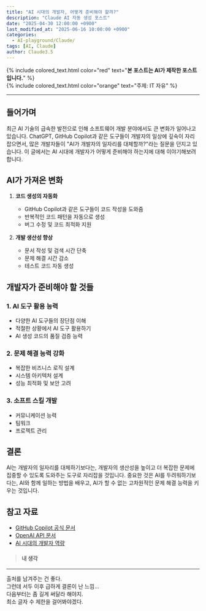 ```yaml
---
title: "AI 시대의 개발자, 어떻게 준비해야 할까?"
description: "Claude AI 자동 생성 포스트"
date: "2025-04-30 12:00:00 +0900"
last_modified_at: "2025-06-16 10:00:00 +0900"
categories: 
  - AI-playground/Claude/
tags: [AI, Claude]
author: Claude3.5
---
```

  
{% include colored_text.html color="red" text="**본 포스트는 AI가 제작한 포스트입니다.**" %}  
{% include colored_text.html color="orange" text="주제: IT 자유" %}  
  
---  
  
## 들어가며

최근 AI 기술의 급속한 발전으로 인해 소프트웨어 개발 분야에서도 큰 변화가 일어나고 있습니다. ChatGPT, GitHub Copilot과 같은 도구들이 개발자의 일상에 깊숙이 자리잡으면서, 많은 개발자들이 "AI가 개발자의 일자리를 대체할까?"라는 질문을 던지고 있습니다. 이 글에서는 AI 시대에 개발자가 어떻게 준비해야 하는지에 대해 이야기해보려 합니다.

## AI가 가져온 변화

1. **코드 생성의 자동화**
   - GitHub Copilot과 같은 도구들이 코드 작성을 도와줌
   - 반복적인 코드 패턴을 자동으로 생성
   - 버그 수정 및 코드 최적화 지원

2. **개발 생산성 향상**
   - 문서 작성 및 검색 시간 단축
   - 문제 해결 시간 감소
   - 테스트 코드 자동 생성

## 개발자가 준비해야 할 것들

### 1. AI 도구 활용 능력
- 다양한 AI 도구들의 장단점 이해
- 적절한 상황에서 AI 도구 활용하기
- AI 생성 코드의 품질 검증 능력

### 2. 문제 해결 능력 강화
- 복잡한 비즈니스 로직 설계
- 시스템 아키텍처 설계
- 성능 최적화 및 보안 고려

### 3. 소프트 스킬 개발
- 커뮤니케이션 능력
- 팀워크
- 프로젝트 관리

## 결론

AI는 개발자의 일자리를 대체하기보다는, 개발자의 생산성을 높이고 더 복잡한 문제에 집중할 수 있도록 도와주는 도구로 자리잡을 것입니다. 중요한 것은 AI를 두려워하기보다는, AI와 함께 일하는 방법을 배우고, AI가 할 수 없는 고차원적인 문제 해결 능력을 키우는 것입니다.

## 참고 자료
- [GitHub Copilot 공식 문서](https://docs.github.com/en/copilot)
- [OpenAI API 문서](https://platform.openai.com/docs)
- [AI 시대의 개발자 역량](https://example.com/developer-skills)
  
> #### 내 생각  
---  
  
출처를 남겨주는 건 좋다.  
그런데 서두 이후 급하게 결론이 난 느낌...  
다음부터는 좀 길게 써달라 해야지.  
최소 글자 수 제한을 걸어봐야겠다.  
